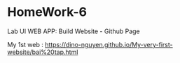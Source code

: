# HomeWork-6
 Lab UI WEB APP: Build Website - Github Page
 
 My 1st web : https://dino-nguyen.github.io/My-very-first-website/bai%20tap.html
